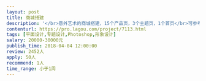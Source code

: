 ```yaml
---                
layout: post       
title: 商城搭建           
description: '</br>意外艺术的商城搭建，15个产品页，3个主题页，1个首页</br>可参考的竞品可从书籍类生活美学家居类等轻奢类品类中寻找</br>公司定位为轻奢，目标人群为新中产阶级</br>'     
contenturl: https://pro.lagou.com/project/7113.html      
tags: [平面设计,专题设计,Photoshop,形象设计]            
salary: 20000-30000元          
publish_time: 2018-04-04 12:00:00         
review: 2452人                   
apply: 50人                   
recommend: 1人                   
time_range: 小于1周              
---                 
```

